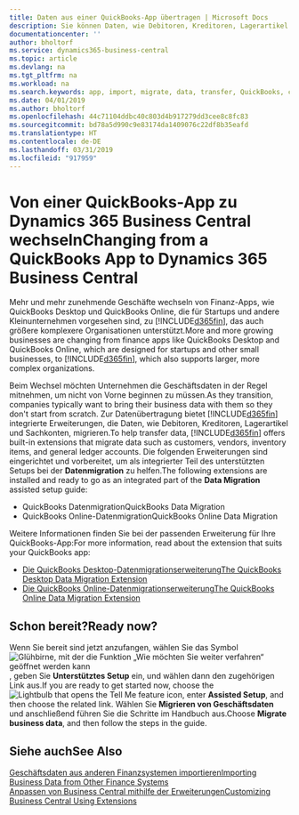 ```yaml
---
title: Daten aus einer QuickBooks-App übertragen | Microsoft Docs
description: Sie können Daten, wie Debitoren, Kreditoren, Lagerartikel und Sachkonten aus QuickBooks-Apps auf Business Central migrieren.
documentationcenter: ''
author: bholtorf
ms.service: dynamics365-business-central
ms.topic: article
ms.devlang: na
ms.tgt_pltfrm: na
ms.workload: na
ms.search.keywords: app, import, migrate, data, transfer, QuickBooks, customize
ms.date: 04/01/2019
ms.author: bholtorf
ms.openlocfilehash: 44c71104ddbc40c803d4b917279dd3cee8c8fc83
ms.sourcegitcommit: bd78a5d990c9e83174da1409076c22df8b35eafd
ms.translationtype: HT
ms.contentlocale: de-DE
ms.lasthandoff: 03/31/2019
ms.locfileid: "917959"
---
```

# <a name="changing-from-a-quickbooks-app-to-dynamics-365-business-central"></a><span data-ttu-id="d519a-103">Von einer QuickBooks-App zu Dynamics 365 Business Central wechseln</span><span class="sxs-lookup"><span data-stu-id="d519a-103">Changing from a QuickBooks App to Dynamics 365 Business Central</span></span>
<span data-ttu-id="d519a-104">Mehr und mehr zunehmende Geschäfte wechseln von Finanz-Apps, wie QuickBooks Desktop und QuickBooks Online, die für Startups und andere Kleinunternehmen vorgesehen sind, zu [!INCLUDE[d365fin](includes/d365fin_md.md)], das auch größere komplexere Organisationen unterstützt.</span><span class="sxs-lookup"><span data-stu-id="d519a-104">More and more growing businesses are changing from finance apps like QuickBooks Desktop and QuickBooks Online, which are designed for startups and other small businesses, to [!INCLUDE[d365fin](includes/d365fin_md.md)], which also supports larger, more complex organizations.</span></span> 

<span data-ttu-id="d519a-105">Beim Wechsel möchten Unternehmen die Geschäftsdaten in der Regel mitnehmen, um nicht von Vorne beginnen zu müssen.</span><span class="sxs-lookup"><span data-stu-id="d519a-105">As they transition, companies typically want to bring their business data with them so they don't start from scratch.</span></span> <span data-ttu-id="d519a-106">Zur Datenübertragung bietet [!INCLUDE[d365fin](includes/d365fin_md.md)] integrierte Erweiterungen, die Daten, wie Debitoren, Kreditoren, Lagerartikel und Sachkonten, migrieren.</span><span class="sxs-lookup"><span data-stu-id="d519a-106">To help transfer data, [!INCLUDE[d365fin](includes/d365fin_md.md)] offers built-in extensions that migrate data such as customers, vendors, inventory items, and general ledger accounts.</span></span> <span data-ttu-id="d519a-107">Die folgenden Erweiterungen sind eingerichtet und vorbereitet, um als integrierter Teil des unterstützten Setups bei der **Datenmigration** zu helfen.</span><span class="sxs-lookup"><span data-stu-id="d519a-107">The following extensions are installed and ready to go as an integrated part of the **Data Migration** assisted setup guide:</span></span>

* <span data-ttu-id="d519a-108">QuickBooks Datenmigration</span><span class="sxs-lookup"><span data-stu-id="d519a-108">QuickBooks Data Migration</span></span> 
* <span data-ttu-id="d519a-109">QuickBooks Online-Datenmigration</span><span class="sxs-lookup"><span data-stu-id="d519a-109">QuickBooks Online Data Migration</span></span>

<span data-ttu-id="d519a-110">Weitere Informationen finden Sie bei der passenden Erweiterung für Ihre QuickBooks-App:</span><span class="sxs-lookup"><span data-stu-id="d519a-110">For more information, read about the extension that suits your QuickBooks app:</span></span>   

* [<span data-ttu-id="d519a-111">Die QuickBooks Desktop-Datenmigrationserweiterung</span><span class="sxs-lookup"><span data-stu-id="d519a-111">The QuickBooks Desktop Data Migration Extension</span></span>](ui-extensions-quickbooks-data-migration.md)
* [<span data-ttu-id="d519a-112">Die QuickBooks Online-Datenmigrationserweiterung</span><span class="sxs-lookup"><span data-stu-id="d519a-112">The QuickBooks Online Data Migration Extension</span></span>](ui-extensions-quickbooks-online-data-migration.md)

## <a name="ready-now"></a><span data-ttu-id="d519a-113">Schon bereit?</span><span class="sxs-lookup"><span data-stu-id="d519a-113">Ready now?</span></span>
<span data-ttu-id="d519a-114">Wenn Sie bereit sind jetzt anzufangen, wählen Sie das Symbol ![Glühbirne, mit der die Funktion „Wie möchten Sie weiter verfahren“ geöffnet werden kann](media/ui-search/search_small.png "Wie möchten Sie weiter verfahren"), geben Sie **Unterstütztes Setup** ein, und wählen dann den zugehörigen Link aus.</span><span class="sxs-lookup"><span data-stu-id="d519a-114">If you are ready to get started now, choose the ![Lightbulb that opens the Tell Me feature](media/ui-search/search_small.png "Tell me what you want to do") icon, enter **Assisted Setup**, and then choose the related link.</span></span> <span data-ttu-id="d519a-115">Wählen Sie **Migrieren von Geschäftsdaten** und anschließend führen Sie die Schritte im Handbuch aus.</span><span class="sxs-lookup"><span data-stu-id="d519a-115">Choose **Migrate business data**, and then follow the steps in the guide.</span></span>

## <a name="see-also"></a><span data-ttu-id="d519a-116">Siehe auch</span><span class="sxs-lookup"><span data-stu-id="d519a-116">See Also</span></span>
[<span data-ttu-id="d519a-117">Geschäftsdaten aus anderen Finanzsystemen importieren</span><span class="sxs-lookup"><span data-stu-id="d519a-117">Importing Business Data from Other Finance Systems</span></span>](across-import-data-configuration-packages.md)  
[<span data-ttu-id="d519a-118">Anpassen von Business Central mithilfe der Erweiterungen</span><span class="sxs-lookup"><span data-stu-id="d519a-118">Customizing Business Central Using Extensions</span></span>](ui-extensions.md)   

